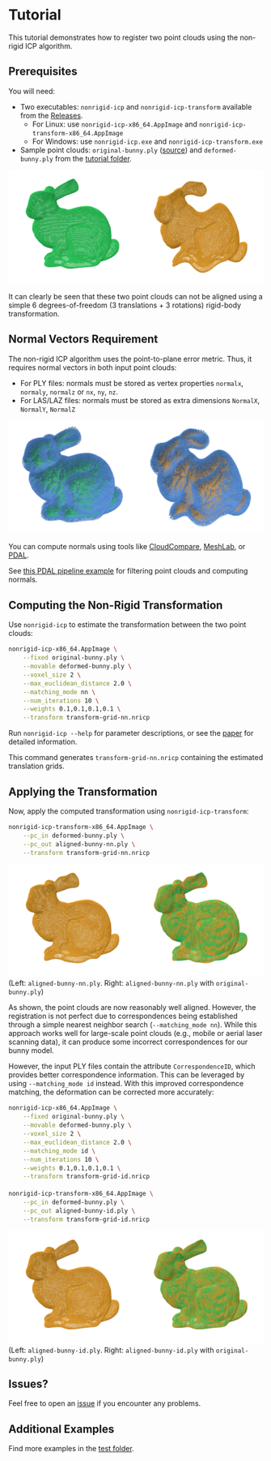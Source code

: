 # Tutorial

This tutorial demonstrates how to register two point clouds using the non-rigid ICP algorithm.

## Prerequisites

You will need:

- Two executables: `nonrigid-icp` and `nonrigid-icp-transform` available from the [Releases](https://github.com/AIT-Assistive-Autonomous-Systems/3D_nonrigid_tricubic_pointcloud_registration/releases).
  - For Linux: use `nonrigid-icp-x86_64.AppImage` and `nonrigid-icp-transform-x86_64.AppImage`
  - For Windows: use `nonrigid-icp.exe` and `nonrigid-icp-transform.exe`
- Sample point clouds: `original-bunny.ply` ([source](https://graphics.stanford.edu/data/3Dscanrep/)) and `deformed-bunny.ply` from the [tutorial folder](./).

![image1.png](image1.png)

It can clearly be seen that these two point clouds can not be aligned using a simple 6 degrees-of-freedom (3 translations + 3 rotations) rigid-body transformation.

## Normal Vectors Requirement

The non-rigid ICP algorithm uses the point-to-plane error metric. Thus, it requires normal vectors in both input point clouds:

- For PLY files: normals must be stored as vertex properties `normalx`, `normaly`, `normalz` or `nx`, `ny`, `nz`.
- For LAS/LAZ files: normals must be stored as extra dimensions `NormalX`, `NormalY`, `NormalZ`

![image2.png](image2.png)

You can compute normals using tools like [CloudCompare](https://www.danielgm.net/cc/), [MeshLab](https://www.meshlab.net/), or [PDAL](https://pdal.io/).

See [this PDAL pipeline example](../../test/test-mls-rail/pdal-pipeline.json) for filtering point clouds and computing normals.

## Computing the Non-Rigid Transformation

Use `nonrigid-icp` to estimate the transformation between the two point clouds:

```bash
nonrigid-icp-x86_64.AppImage \
    --fixed original-bunny.ply \
    --movable deformed-bunny.ply \
    --voxel_size 2 \
    --max_euclidean_distance 2.0 \
    --matching_mode nn \
    --num_iterations 10 \
    --weights 0.1,0.1,0.1,0.1 \
    --transform transform-grid-nn.nricp
```

Run `nonrigid-icp --help` for parameter descriptions, or see the [paper](https://www.mdpi.com/2072-4292/15/22/5348) for detailed information.

This command generates `transform-grid-nn.nricp` containing the estimated translation grids.

## Applying the Transformation

Now, apply the computed transformation using `nonrigid-icp-transform`:

```bash
nonrigid-icp-transform-x86_64.AppImage \
    --pc_in deformed-bunny.ply \
    --pc_out aligned-bunny-nn.ply \
    --transform transform-grid-nn.nricp
```

![image3.png](image3.png)
(Left: `aligned-bunny-nn.ply`. Right: `aligned-bunny-nn.ply` with `original-bunny.ply`)

As shown, the point clouds are now reasonably well aligned. However, the registration is not perfect due to correspondences being established through a simple nearest neighbor search (`--matching_mode nn`). While this approach works well for large-scale point clouds (e.g., mobile or aerial laser scanning data), it can produce some incorrect correspondences for our bunny model.

However, the input PLY files contain the attribute `CorrespondenceID`, which provides better correspondence information. This can be leveraged by using `--matching_mode id` instead. With this improved correspondence matching, the deformation can be corrected more accurately:

```bash
nonrigid-icp-x86_64.AppImage \
    --fixed original-bunny.ply \
    --movable deformed-bunny.ply \
    --voxel_size 2 \
    --max_euclidean_distance 2.0 \
    --matching_mode id \
    --num_iterations 10 \
    --weights 0.1,0.1,0.1,0.1 \
    --transform transform-grid-id.nricp

nonrigid-icp-transform-x86_64.AppImage \
    --pc_in deformed-bunny.ply \
    --pc_out aligned-bunny-id.ply \
    --transform transform-grid-id.nricp
```

![image4.png](image4.png)
(Left: `aligned-bunny-id.ply`. Right: `aligned-bunny-id.ply` with `original-bunny.ply`)

## Issues?

Feel free to open an [issue](https://github.com/AIT-Assistive-Autonomous-Systems/3D_nonrigid_tricubic_pointcloud_registration/issues) if you encounter any problems.

## Additional Examples

Find more examples in the [test folder](test/).